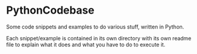 # PythonCodebase

Some code snippets and examples to do various stuff, written in Python.

Each snippet/example is contained in its own directory with its own
readme file to explain what it does and what you have to do to
execute it.
